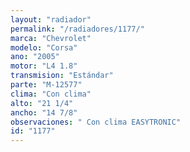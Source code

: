 ```yaml
---
layout: "radiador"
permalink: "/radiadores/1177/"
marca: "Chevrolet"
modelo: "Corsa"
ano: "2005"
motor: "L4 1.8"
transmision: "Estándar"
parte: "M-12577"
clima: "Con clima"
alto: "21 1/4"
ancho: "14 7/8"
observaciones: " Con clima EASYTRONIC"
id: "1177"
---
```


